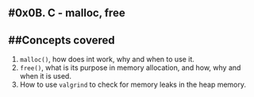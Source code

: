 #0x0B. C - malloc, free
---

##Concepts covered
---
1. `malloc()`, how does int work, why and when to use it.
2. `free()`, what is its purpose in memory allocation, and how, why and when it is used.
3. How to use `valgrind` to check for memory leaks in the heap memory.
